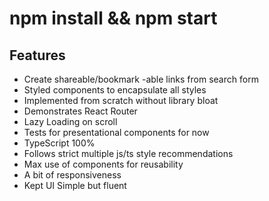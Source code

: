 # npm install && npm start

## Features

- Create shareable/bookmark -able links from search form
- Styled components to encapsulate all styles
- Implemented from scratch without library bloat
- Demonstrates React Router
- Lazy Loading on scroll
- Tests for presentational components for now
- TypeScript 100%
- Follows strict multiple js/ts style recommendations
- Max use of components for reusability
- A bit of responsiveness
- Kept UI Simple but fluent
